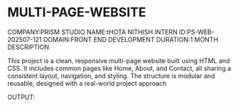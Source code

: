 # MULTI-PAGE-WEBSITE
COMPANY:PRISM STUDIO
NAME:tHOTA NITHISH
INTERN ID:PS-WEB-202507-121
DOMAIN:FRONT END DEVELOPMENT
DURATION:1 MONTH
DESCRIPTION


This project is a clean, responsive multi-page website built using HTML and CSS. It includes common pages like Home, About, and Contact, all sharing a consistent layout, navigation, and styling. The structure is modular and reusable, designed with a real-world project approach

OUTPUT:
      
